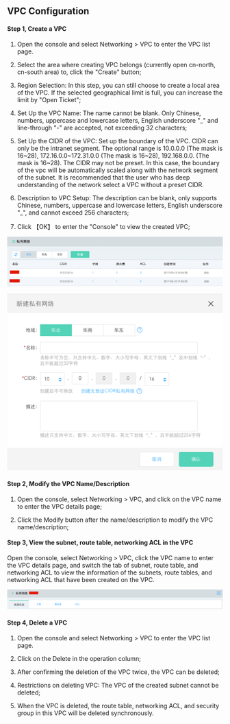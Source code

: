 ## **VPC Configuration**

#### **Step 1, Create a VPC**

1. Open the console and select Networking > VPC to enter the VPC list page.

2. Select the area where creating VPC belongs (currently open cn-north, cn-south area) to, click the "Create" button;

3. Region Selection: In this step, you can still choose to create a local area of the VPC. If the selected geographical limit is full, you can increase the limit by "Open Ticket";

4. Set Up the VPC Name: The name cannot be blank. Only Chinese, numbers, uppercase and lowercase letters, English underscore "_" and line-through "-" are accepted, not exceeding 32 characters;

5. Set Up the CIDR of the VPC: Set up the boundary of the VPC. CIDR can only be the intranet segment. The optional range is 10.0.0.0 (The mask is 16~28), 172.16.0.0~172.31.0.0 (The mask is 16~28), 192.168.0.0. (The mask is 16~28). The CIDR may not be preset. In this case, the boundary of the vpc will be automatically scaled along with the network segment of the subnet. It is recommended that the user who has deep understanding of the network select a VPC without a preset CIDR.

6. Description to VPC Setup: The description can be blank, only supports Chinese, numbers, uppercase and lowercase letters, English underscore "_", and cannot exceed 256 characters;

7. Click 【OK】 to enter the "Console" to view the created VPC;

![](/image/Networking/Virtual-Private-Cloud/Operation-Guide/VPC-Configuration/Step1.png)

![](/image/Networking/Virtual-Private-Cloud/Operation-Guide/VPC-Configuration/Step2.png)



#### **Step 2, Modify the VPC Name/Description**

1. Open the console, select Networking > VPC, and click on the VPC name to enter the VPC details page;

2. Click the Modify button after the name/description to modify the VPC name/description;



#### **Step 3, View the subnet, route table, networking ACL in the VPC**

Open the console, select Networking > VPC, click the VPC name to enter the VPC details page, and switch the tab of subnet, route table, and networking ACL to view the information of the subnets, route tables, and networking ACL that have been created on the VPC.

![](/image/Networking/Virtual-Private-Cloud/Operation-Guide/VPC-Configuration/Step3.png)



#### **Step 4, Delete a VPC**

1. Open the console and select Networking > VPC to enter the VPC list page.

2. Click on the Delete in the operation column;

3. After confirming the deletion of the VPC twice, the VPC can be deleted;

4. Restrictions on deleting VPC: The VPC of the created subnet cannot be deleted;

5. When the VPC is deleted, the route table, networking ACL, and security group in this VPC will be deleted synchronously.